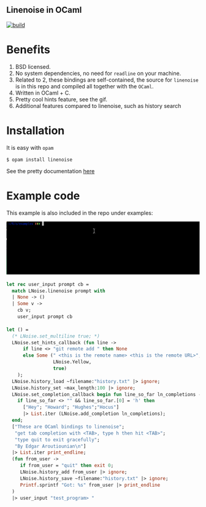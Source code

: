 Linenoise in OCaml
--------------------

[![build](https://github.com/ocaml-community/ocaml-linenoise/actions/workflows/main.yml/badge.svg)](https://github.com/ocaml-community/ocaml-linenoise/actions/workflows/main.yml)

# Benefits
1. BSD licensed.
2. No system dependencies, no need for `readline` on your machine.
3. Related to 2, these bindings are self-contained, the source for
   `linenoise` is in this repo and compiled all together with the
   `OCaml`.
4. Written in OCaml + C.
5. Pretty cool hints feature, see the gif.
6. Additional features compared to linenoise, such as history search

# Installation

It is easy with `opam`

```shell
$ opam install linenoise
```

See the pretty
documentation [here](https://ocaml-community.github.io/ocaml-linenoise/)

# Example code
This example is also included in the repo under examples:

<p align="center" style='min-width:100%'> 
  <img style='min-width:100%' src='example.gif'/> 
</p>


```ocaml
let rec user_input prompt cb =
  match LNoise.linenoise prompt with
  | None -> ()
  | Some v ->
    cb v;
    user_input prompt cb

let () =
  (* LNoise.set_multiline true; *)
  LNoise.set_hints_callback (fun line ->
      if line <> "git remote add " then None
      else Some (" <this is the remote name> <this is the remote URL>",
                 LNoise.Yellow,
                 true)
    );
  LNoise.history_load ~filename:"history.txt" |> ignore;
  LNoise.history_set ~max_length:100 |> ignore;
  LNoise.set_completion_callback begin fun line_so_far ln_completions ->
    if line_so_far <> "" && line_so_far.[0] = 'h' then
      ["Hey"; "Howard"; "Hughes";"Hocus"]
      |> List.iter (LNoise.add_completion ln_completions);
  end;
  ["These are OCaml bindings to linenoise";
   "get tab completion with <TAB>, type h then hit <TAB>";
   "type quit to exit gracefully";
   "By Edgar Aroutiounian\n"]
  |> List.iter print_endline;
  (fun from_user ->
     if from_user = "quit" then exit 0;
     LNoise.history_add from_user |> ignore;
     LNoise.history_save ~filename:"history.txt" |> ignore;
     Printf.sprintf "Got: %s" from_user |> print_endline
  )
  |> user_input "test_program> "
```
